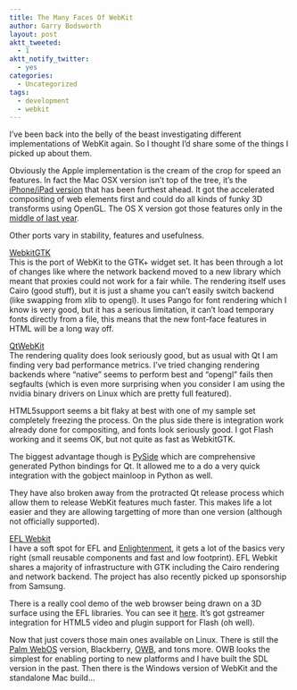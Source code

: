 ```yaml
---
title: The Many Faces Of WebKit
author: Garry Bodsworth
layout: post
aktt_tweeted:
  - 1
aktt_notify_twitter:
  - yes
categories:
  - Uncategorized
tags:
  - development
  - webkit
---
```

I&#8217;ve been back into the belly of the beast investigating different implementations of WebKit again. So I thought I&#8217;d share some of the things I picked up about them.

Obviously the Apple implementation is the cream of the crop for speed an features. In fact the Mac OSX version isn&#8217;t top of the tree, it&#8217;s the [iPhone/iPad version][1] that has been furthest ahead. It got the accelerated compositing of web elements first and could do all kinds of funky 3D transforms using OpenGL. The OS X version got those features only in the [middle of last year][2].

Other ports vary in stability, features and usefulness.

[WebkitGTK][3]  
This is the port of WebKit to the GTK+ widget set. It has been through a lot of changes like where the network backend moved to a new library which meant that proxies could not work for a fair while. The rendering itself uses Cairo (good stuff), but it is just a shame you can&#8217;t easily switch backend (like swapping from xlib to opengl). It uses Pango for font rendering which I know is very good, but it has a serious limitation, it can&#8217;t load temporary fonts directly from a file, this means that the new font-face features in HTML will be a long way off.

[QtWebKit][4]  
The rendering quality does look seriously good, but as usual with Qt I am finding very bad performance metrics. I&#8217;ve tried changing rendering backends where &#8220;native&#8221; seems to perform best and &#8220;opengl&#8221; fails then segfaults (which is even more surprising when you consider I am using the nvidia binary drivers on Linux which are pretty full featured).

HTML5support seems a bit flaky at best with one of my sample set completely freezing the process. On the plus side there is integration work already done for compositing, and fonts look seriously good. I got Flash working and it seems OK, but not quite as fast as WebkitGTK.

The biggest advantage though is [PySide][5] which are comprehensive generated Python bindings for Qt. It allowed me to a do a very quick integration with the gobject mainloop in Python as well.

They have also broken away from the protracted Qt release process which allow them to release WebKit features much faster. This makes life a lot easier and they are allowing targetting of more than one version (although not officially supported).

[EFL Webkit][6]  
I have a soft spot for EFL and [Enlightenment][7], it gets a lot of the basics very right (small reusable components and fast and low footprint). EFL Webkit shares a majority of infrastructure with GTK including the Cairo rendering and network backend. The project has also recently picked up sponsorship from Samsung.

There is a really cool demo of the web browser being drawn on a 3D surface using the EFL libraries. You can see it [here][8]. It&#8217;s got gstreamer integration for HTML5 video and plugin support for Flash (oh well).

Now that just covers those main ones available on Linux. There is still the [Palm WebOS][9] version, Blackberry, [OWB][10], and tons more. OWB looks the simplest for enabling porting to new platforms and I have built the SDL version in the past. Then there is the Windows version of WebKit and the standalone Mac build&#8230;

 [1]: http://www.satine.org/archives/2008/11/06/coverflow-for-safari-on-iphone/
 [2]: http://www.satine.org/archives/2009/07/11/snow-stack-is-here/
 [3]: http://www.webkitgtk.org/
 [4]: http://trac.webkit.org/wiki/QtWebKit
 [5]: http://www.pyside.org/
 [6]: http://trac.webkit.org/wiki/EFLWebKit
 [7]: http://www.enlightenment.org/
 [8]: http://blog.gustavobarbieri.com.br/2009/11/04/evas-uv-mapping-and-webkit-efl/
 [9]: http://opensource.palm.com/1.4.1.1/index.html
 [10]: http://www.sand-labs.org/owb